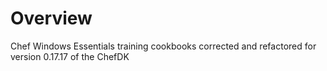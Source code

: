 # Overview

Chef Windows Essentials training cookbooks corrected and refactored for version 0.17.17 of the ChefDK
